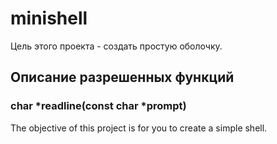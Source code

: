 # minishell
Цель этого проекта - создать простую оболочку.
## Описание разрешенных функций
### char \*readline(const char \*prompt)


The objective of this project is for you to create a simple shell.
